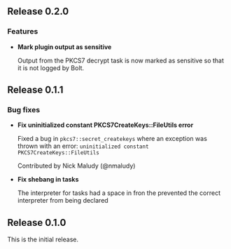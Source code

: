 ## Release 0.2.0

### Features

* **Mark plugin output as sensitive**

  Output from the PKCS7 decrypt task is now marked as sensitive so that it is not logged by Bolt.

## Release 0.1.1

### Bug fixes

* **Fix uninitialized constant PKCS7CreateKeys::FileUtils error**

  Fixed a bug in `pkcs7::secret_createkeys` where an exception was thrown with an error: `uninitialized constant PKCS7CreateKeys::FileUtils`

  Contributed by Nick Maludy (@nmaludy)
  
* **Fix shebang in tasks**
  
  The interpreter for tasks had a space in fron the prevented the correct interpreter from being
  declared

## Release 0.1.0

This is the initial release.
